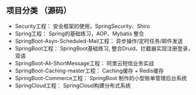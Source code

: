 ## 项目分类 （源码）
- Security工程： 安全框架的使用，SpringSecurity、Shiro
- Spring工程： Spring的基础练习，AOP、Mybatis 整合
- SpringBoot-Asyn-Scheduled-Mail工程： 异步操作/定时任务/邮件发送
- SpringBoot工程： SpringBoot基础练习, 整合Druid、拦截器实现注册登录，双语
- SpringBoot-Ali-ShortMessage工程： 阿里云短信业务实战
- SpringBoot-Caching-master工程： Caching缓存 + Redis缓存
- SpringBoot-Commerce工程： SpringBoot 制作的小型账单管理后台系统
- SpringCloud工程： SpringCloud构建分布式系统
